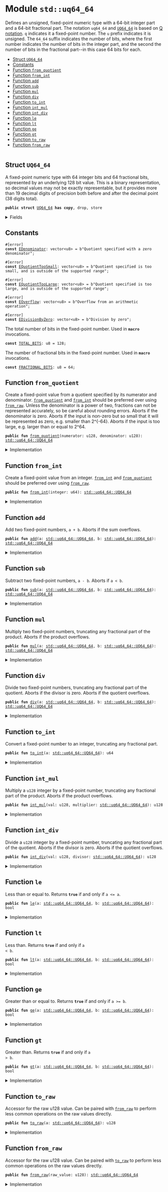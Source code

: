 
<a name="std_uq64_64"></a>

# Module `std::uq64_64`

Defines an unsigned, fixed-point numeric type with a 64-bit integer part and a 64-bit fractional
part. The notation <code>uq64_64</code> and <code><a href="../../dependencies/std/uq64_64.md#std_uq64_64_UQ64_64">UQ64_64</a></code> is based on
[Q notation](https://en.wikipedia.org/wiki/Q_(number_format)). <code>q</code> indicates it a fixed-point
number. The <code>u</code> prefix indicates it is unsigned. The <code>64_64</code> suffix indicates the number of
bits, where the first number indicates the number of bits in the integer part, and the second
the number of bits in the fractional part--in this case 64 bits for each.


-  [Struct `UQ64_64`](#std_uq64_64_UQ64_64)
-  [Constants](#@Constants_0)
-  [Function `from_quotient`](#std_uq64_64_from_quotient)
-  [Function `from_int`](#std_uq64_64_from_int)
-  [Function `add`](#std_uq64_64_add)
-  [Function `sub`](#std_uq64_64_sub)
-  [Function `mul`](#std_uq64_64_mul)
-  [Function `div`](#std_uq64_64_div)
-  [Function `to_int`](#std_uq64_64_to_int)
-  [Function `int_mul`](#std_uq64_64_int_mul)
-  [Function `int_div`](#std_uq64_64_int_div)
-  [Function `le`](#std_uq64_64_le)
-  [Function `lt`](#std_uq64_64_lt)
-  [Function `ge`](#std_uq64_64_ge)
-  [Function `gt`](#std_uq64_64_gt)
-  [Function `to_raw`](#std_uq64_64_to_raw)
-  [Function `from_raw`](#std_uq64_64_from_raw)


<pre><code></code></pre>



<a name="std_uq64_64_UQ64_64"></a>

## Struct `UQ64_64`

A fixed-point numeric type with 64 integer bits and 64 fractional bits, represented by an
underlying 128 bit value. This is a binary representation, so decimal values may not be exactly
representable, but it provides more than 19 decimal digits of precision both before and after
the decimal point (38 digits total).


<pre><code><b>public</b> <b>struct</b> <a href="../../dependencies/std/uq64_64.md#std_uq64_64_UQ64_64">UQ64_64</a> <b>has</b> <b>copy</b>, drop, store
</code></pre>



<details>
<summary>Fields</summary>


<dl>
<dt>
<code>0: u128</code>
</dt>
<dd>
</dd>
</dl>


</details>

<a name="@Constants_0"></a>

## Constants


<a name="std_uq64_64_EDenominator"></a>



<pre><code>#[error]
<b>const</b> <a href="../../dependencies/std/uq64_64.md#std_uq64_64_EDenominator">EDenominator</a>: vector&lt;u8&gt; = b"Quotient specified with a zero denominator";
</code></pre>



<a name="std_uq64_64_EQuotientTooSmall"></a>



<pre><code>#[error]
<b>const</b> <a href="../../dependencies/std/uq64_64.md#std_uq64_64_EQuotientTooSmall">EQuotientTooSmall</a>: vector&lt;u8&gt; = b"Quotient specified is too small, and is outside of the supported range";
</code></pre>



<a name="std_uq64_64_EQuotientTooLarge"></a>



<pre><code>#[error]
<b>const</b> <a href="../../dependencies/std/uq64_64.md#std_uq64_64_EQuotientTooLarge">EQuotientTooLarge</a>: vector&lt;u8&gt; = b"Quotient specified is too large, and is outside of the supported range";
</code></pre>



<a name="std_uq64_64_EOverflow"></a>



<pre><code>#[error]
<b>const</b> <a href="../../dependencies/std/uq64_64.md#std_uq64_64_EOverflow">EOverflow</a>: vector&lt;u8&gt; = b"Overflow from an arithmetic operation";
</code></pre>



<a name="std_uq64_64_EDivisionByZero"></a>



<pre><code>#[error]
<b>const</b> <a href="../../dependencies/std/uq64_64.md#std_uq64_64_EDivisionByZero">EDivisionByZero</a>: vector&lt;u8&gt; = b"Division by zero";
</code></pre>



<a name="std_uq64_64_TOTAL_BITS"></a>

The total number of bits in the fixed-point number. Used in <code><b>macro</b></code> invocations.


<pre><code><b>const</b> <a href="../../dependencies/std/uq64_64.md#std_uq64_64_TOTAL_BITS">TOTAL_BITS</a>: u8 = 128;
</code></pre>



<a name="std_uq64_64_FRACTIONAL_BITS"></a>

The number of fractional bits in the fixed-point number. Used in <code><b>macro</b></code> invocations.


<pre><code><b>const</b> <a href="../../dependencies/std/uq64_64.md#std_uq64_64_FRACTIONAL_BITS">FRACTIONAL_BITS</a>: u8 = 64;
</code></pre>



<a name="std_uq64_64_from_quotient"></a>

## Function `from_quotient`

Create a fixed-point value from a quotient specified by its numerator and denominator.
<code><a href="../../dependencies/std/uq64_64.md#std_uq64_64_from_quotient">from_quotient</a></code> and <code><a href="../../dependencies/std/uq64_64.md#std_uq64_64_from_int">from_int</a></code> should be preferred over using <code><a href="../../dependencies/std/uq64_64.md#std_uq64_64_from_raw">from_raw</a></code>.
Unless the denominator is a power of two, fractions can not be represented accurately,
so be careful about rounding errors.
Aborts if the denominator is zero.
Aborts if the input is non-zero but so small that it will be represented as zero, e.g. smaller
than 2^{-64}.
Aborts if the input is too large, e.g. larger than or equal to 2^64.


<pre><code><b>public</b> <b>fun</b> <a href="../../dependencies/std/uq64_64.md#std_uq64_64_from_quotient">from_quotient</a>(numerator: u128, denominator: u128): <a href="../../dependencies/std/uq64_64.md#std_uq64_64_UQ64_64">std::uq64_64::UQ64_64</a>
</code></pre>



<details>
<summary>Implementation</summary>


<pre><code><b>public</b> <b>fun</b> <a href="../../dependencies/std/uq64_64.md#std_uq64_64_from_quotient">from_quotient</a>(numerator: u128, denominator: u128): <a href="../../dependencies/std/uq64_64.md#std_uq64_64_UQ64_64">UQ64_64</a> {
    <a href="../../dependencies/std/uq64_64.md#std_uq64_64_UQ64_64">UQ64_64</a>(
        <a href="../../dependencies/std/macros.md#std_macros_uq_from_quotient">std::macros::uq_from_quotient</a>!&lt;u128, u256&gt;(
            numerator,
            denominator,
            <a href="../../dependencies/std/u128.md#std_u128_max_value">std::u128::max_value</a>!(),
            <a href="../../dependencies/std/uq64_64.md#std_uq64_64_TOTAL_BITS">TOTAL_BITS</a>,
            <a href="../../dependencies/std/uq64_64.md#std_uq64_64_FRACTIONAL_BITS">FRACTIONAL_BITS</a>,
            <b>abort</b> <a href="../../dependencies/std/uq64_64.md#std_uq64_64_EDenominator">EDenominator</a>,
            <b>abort</b> <a href="../../dependencies/std/uq64_64.md#std_uq64_64_EQuotientTooSmall">EQuotientTooSmall</a>,
            <b>abort</b> <a href="../../dependencies/std/uq64_64.md#std_uq64_64_EQuotientTooLarge">EQuotientTooLarge</a>,
        ),
    )
}
</code></pre>



</details>

<a name="std_uq64_64_from_int"></a>

## Function `from_int`

Create a fixed-point value from an integer.
<code><a href="../../dependencies/std/uq64_64.md#std_uq64_64_from_int">from_int</a></code> and <code><a href="../../dependencies/std/uq64_64.md#std_uq64_64_from_quotient">from_quotient</a></code> should be preferred over using <code><a href="../../dependencies/std/uq64_64.md#std_uq64_64_from_raw">from_raw</a></code>.


<pre><code><b>public</b> <b>fun</b> <a href="../../dependencies/std/uq64_64.md#std_uq64_64_from_int">from_int</a>(integer: u64): <a href="../../dependencies/std/uq64_64.md#std_uq64_64_UQ64_64">std::uq64_64::UQ64_64</a>
</code></pre>



<details>
<summary>Implementation</summary>


<pre><code><b>public</b> <b>fun</b> <a href="../../dependencies/std/uq64_64.md#std_uq64_64_from_int">from_int</a>(integer: u64): <a href="../../dependencies/std/uq64_64.md#std_uq64_64_UQ64_64">UQ64_64</a> {
    <a href="../../dependencies/std/uq64_64.md#std_uq64_64_UQ64_64">UQ64_64</a>(<a href="../../dependencies/std/macros.md#std_macros_uq_from_int">std::macros::uq_from_int</a>!(integer, <a href="../../dependencies/std/uq64_64.md#std_uq64_64_FRACTIONAL_BITS">FRACTIONAL_BITS</a>))
}
</code></pre>



</details>

<a name="std_uq64_64_add"></a>

## Function `add`

Add two fixed-point numbers, <code>a + b</code>.
Aborts if the sum overflows.


<pre><code><b>public</b> <b>fun</b> <a href="../../dependencies/std/uq64_64.md#std_uq64_64_add">add</a>(a: <a href="../../dependencies/std/uq64_64.md#std_uq64_64_UQ64_64">std::uq64_64::UQ64_64</a>, b: <a href="../../dependencies/std/uq64_64.md#std_uq64_64_UQ64_64">std::uq64_64::UQ64_64</a>): <a href="../../dependencies/std/uq64_64.md#std_uq64_64_UQ64_64">std::uq64_64::UQ64_64</a>
</code></pre>



<details>
<summary>Implementation</summary>


<pre><code><b>public</b> <b>fun</b> <a href="../../dependencies/std/uq64_64.md#std_uq64_64_add">add</a>(a: <a href="../../dependencies/std/uq64_64.md#std_uq64_64_UQ64_64">UQ64_64</a>, b: <a href="../../dependencies/std/uq64_64.md#std_uq64_64_UQ64_64">UQ64_64</a>): <a href="../../dependencies/std/uq64_64.md#std_uq64_64_UQ64_64">UQ64_64</a> {
    <a href="../../dependencies/std/uq64_64.md#std_uq64_64_UQ64_64">UQ64_64</a>(<a href="../../dependencies/std/macros.md#std_macros_uq_add">std::macros::uq_add</a>!&lt;u128, u256&gt;(a.0, b.0, <a href="../../dependencies/std/u128.md#std_u128_max_value">std::u128::max_value</a>!(), <b>abort</b> <a href="../../dependencies/std/uq64_64.md#std_uq64_64_EOverflow">EOverflow</a>))
}
</code></pre>



</details>

<a name="std_uq64_64_sub"></a>

## Function `sub`

Subtract two fixed-point numbers, <code>a - b</code>.
Aborts if <code>a &lt; b</code>.


<pre><code><b>public</b> <b>fun</b> <a href="../../dependencies/std/uq64_64.md#std_uq64_64_sub">sub</a>(a: <a href="../../dependencies/std/uq64_64.md#std_uq64_64_UQ64_64">std::uq64_64::UQ64_64</a>, b: <a href="../../dependencies/std/uq64_64.md#std_uq64_64_UQ64_64">std::uq64_64::UQ64_64</a>): <a href="../../dependencies/std/uq64_64.md#std_uq64_64_UQ64_64">std::uq64_64::UQ64_64</a>
</code></pre>



<details>
<summary>Implementation</summary>


<pre><code><b>public</b> <b>fun</b> <a href="../../dependencies/std/uq64_64.md#std_uq64_64_sub">sub</a>(a: <a href="../../dependencies/std/uq64_64.md#std_uq64_64_UQ64_64">UQ64_64</a>, b: <a href="../../dependencies/std/uq64_64.md#std_uq64_64_UQ64_64">UQ64_64</a>): <a href="../../dependencies/std/uq64_64.md#std_uq64_64_UQ64_64">UQ64_64</a> {
    <a href="../../dependencies/std/uq64_64.md#std_uq64_64_UQ64_64">UQ64_64</a>(<a href="../../dependencies/std/macros.md#std_macros_uq_sub">std::macros::uq_sub</a>!(a.0, b.0, <b>abort</b> <a href="../../dependencies/std/uq64_64.md#std_uq64_64_EOverflow">EOverflow</a>))
}
</code></pre>



</details>

<a name="std_uq64_64_mul"></a>

## Function `mul`

Multiply two fixed-point numbers, truncating any fractional part of the product.
Aborts if the product overflows.


<pre><code><b>public</b> <b>fun</b> <a href="../../dependencies/std/uq64_64.md#std_uq64_64_mul">mul</a>(a: <a href="../../dependencies/std/uq64_64.md#std_uq64_64_UQ64_64">std::uq64_64::UQ64_64</a>, b: <a href="../../dependencies/std/uq64_64.md#std_uq64_64_UQ64_64">std::uq64_64::UQ64_64</a>): <a href="../../dependencies/std/uq64_64.md#std_uq64_64_UQ64_64">std::uq64_64::UQ64_64</a>
</code></pre>



<details>
<summary>Implementation</summary>


<pre><code><b>public</b> <b>fun</b> <a href="../../dependencies/std/uq64_64.md#std_uq64_64_mul">mul</a>(a: <a href="../../dependencies/std/uq64_64.md#std_uq64_64_UQ64_64">UQ64_64</a>, b: <a href="../../dependencies/std/uq64_64.md#std_uq64_64_UQ64_64">UQ64_64</a>): <a href="../../dependencies/std/uq64_64.md#std_uq64_64_UQ64_64">UQ64_64</a> {
    <a href="../../dependencies/std/uq64_64.md#std_uq64_64_UQ64_64">UQ64_64</a>(<a href="../../dependencies/std/uq64_64.md#std_uq64_64_int_mul">int_mul</a>(a.0, b))
}
</code></pre>



</details>

<a name="std_uq64_64_div"></a>

## Function `div`

Divide two fixed-point numbers, truncating any fractional part of the quotient.
Aborts if the divisor is zero.
Aborts if the quotient overflows.


<pre><code><b>public</b> <b>fun</b> <a href="../../dependencies/std/uq64_64.md#std_uq64_64_div">div</a>(a: <a href="../../dependencies/std/uq64_64.md#std_uq64_64_UQ64_64">std::uq64_64::UQ64_64</a>, b: <a href="../../dependencies/std/uq64_64.md#std_uq64_64_UQ64_64">std::uq64_64::UQ64_64</a>): <a href="../../dependencies/std/uq64_64.md#std_uq64_64_UQ64_64">std::uq64_64::UQ64_64</a>
</code></pre>



<details>
<summary>Implementation</summary>


<pre><code><b>public</b> <b>fun</b> <a href="../../dependencies/std/uq64_64.md#std_uq64_64_div">div</a>(a: <a href="../../dependencies/std/uq64_64.md#std_uq64_64_UQ64_64">UQ64_64</a>, b: <a href="../../dependencies/std/uq64_64.md#std_uq64_64_UQ64_64">UQ64_64</a>): <a href="../../dependencies/std/uq64_64.md#std_uq64_64_UQ64_64">UQ64_64</a> {
    <a href="../../dependencies/std/uq64_64.md#std_uq64_64_UQ64_64">UQ64_64</a>(<a href="../../dependencies/std/uq64_64.md#std_uq64_64_int_div">int_div</a>(a.0, b))
}
</code></pre>



</details>

<a name="std_uq64_64_to_int"></a>

## Function `to_int`

Convert a fixed-point number to an integer, truncating any fractional part.


<pre><code><b>public</b> <b>fun</b> <a href="../../dependencies/std/uq64_64.md#std_uq64_64_to_int">to_int</a>(a: <a href="../../dependencies/std/uq64_64.md#std_uq64_64_UQ64_64">std::uq64_64::UQ64_64</a>): u64
</code></pre>



<details>
<summary>Implementation</summary>


<pre><code><b>public</b> <b>fun</b> <a href="../../dependencies/std/uq64_64.md#std_uq64_64_to_int">to_int</a>(a: <a href="../../dependencies/std/uq64_64.md#std_uq64_64_UQ64_64">UQ64_64</a>): u64 {
    <a href="../../dependencies/std/macros.md#std_macros_uq_to_int">std::macros::uq_to_int</a>!(a.0, <a href="../../dependencies/std/uq64_64.md#std_uq64_64_FRACTIONAL_BITS">FRACTIONAL_BITS</a>)
}
</code></pre>



</details>

<a name="std_uq64_64_int_mul"></a>

## Function `int_mul`

Multiply a <code>u128</code> integer by a fixed-point number, truncating any fractional part of the product.
Aborts if the product overflows.


<pre><code><b>public</b> <b>fun</b> <a href="../../dependencies/std/uq64_64.md#std_uq64_64_int_mul">int_mul</a>(val: u128, multiplier: <a href="../../dependencies/std/uq64_64.md#std_uq64_64_UQ64_64">std::uq64_64::UQ64_64</a>): u128
</code></pre>



<details>
<summary>Implementation</summary>


<pre><code><b>public</b> <b>fun</b> <a href="../../dependencies/std/uq64_64.md#std_uq64_64_int_mul">int_mul</a>(val: u128, multiplier: <a href="../../dependencies/std/uq64_64.md#std_uq64_64_UQ64_64">UQ64_64</a>): u128 {
    <a href="../../dependencies/std/macros.md#std_macros_uq_int_mul">std::macros::uq_int_mul</a>!&lt;u128, u256&gt;(
        val,
        multiplier.0,
        <a href="../../dependencies/std/u128.md#std_u128_max_value">std::u128::max_value</a>!(),
        <a href="../../dependencies/std/uq64_64.md#std_uq64_64_FRACTIONAL_BITS">FRACTIONAL_BITS</a>,
        <b>abort</b> <a href="../../dependencies/std/uq64_64.md#std_uq64_64_EOverflow">EOverflow</a>,
    )
}
</code></pre>



</details>

<a name="std_uq64_64_int_div"></a>

## Function `int_div`

Divide a <code>u128</code> integer by a fixed-point number, truncating any fractional part of the quotient.
Aborts if the divisor is zero.
Aborts if the quotient overflows.


<pre><code><b>public</b> <b>fun</b> <a href="../../dependencies/std/uq64_64.md#std_uq64_64_int_div">int_div</a>(val: u128, divisor: <a href="../../dependencies/std/uq64_64.md#std_uq64_64_UQ64_64">std::uq64_64::UQ64_64</a>): u128
</code></pre>



<details>
<summary>Implementation</summary>


<pre><code><b>public</b> <b>fun</b> <a href="../../dependencies/std/uq64_64.md#std_uq64_64_int_div">int_div</a>(val: u128, divisor: <a href="../../dependencies/std/uq64_64.md#std_uq64_64_UQ64_64">UQ64_64</a>): u128 {
    <a href="../../dependencies/std/macros.md#std_macros_uq_int_div">std::macros::uq_int_div</a>!&lt;u128, u256&gt;(
        val,
        divisor.0,
        <a href="../../dependencies/std/u128.md#std_u128_max_value">std::u128::max_value</a>!(),
        <a href="../../dependencies/std/uq64_64.md#std_uq64_64_FRACTIONAL_BITS">FRACTIONAL_BITS</a>,
        <b>abort</b> <a href="../../dependencies/std/uq64_64.md#std_uq64_64_EDivisionByZero">EDivisionByZero</a>,
        <b>abort</b> <a href="../../dependencies/std/uq64_64.md#std_uq64_64_EOverflow">EOverflow</a>,
    )
}
</code></pre>



</details>

<a name="std_uq64_64_le"></a>

## Function `le`

Less than or equal to. Returns <code><b>true</b></code> if and only if <code>a &lt;= a</code>.


<pre><code><b>public</b> <b>fun</b> <a href="../../dependencies/std/uq64_64.md#std_uq64_64_le">le</a>(a: <a href="../../dependencies/std/uq64_64.md#std_uq64_64_UQ64_64">std::uq64_64::UQ64_64</a>, b: <a href="../../dependencies/std/uq64_64.md#std_uq64_64_UQ64_64">std::uq64_64::UQ64_64</a>): bool
</code></pre>



<details>
<summary>Implementation</summary>


<pre><code><b>public</b> <b>fun</b> <a href="../../dependencies/std/uq64_64.md#std_uq64_64_le">le</a>(a: <a href="../../dependencies/std/uq64_64.md#std_uq64_64_UQ64_64">UQ64_64</a>, b: <a href="../../dependencies/std/uq64_64.md#std_uq64_64_UQ64_64">UQ64_64</a>): bool {
    a.0 &lt;= b.0
}
</code></pre>



</details>

<a name="std_uq64_64_lt"></a>

## Function `lt`

Less than. Returns <code><b>true</b></code> if and only if <code>a &lt; b</code>.


<pre><code><b>public</b> <b>fun</b> <a href="../../dependencies/std/uq64_64.md#std_uq64_64_lt">lt</a>(a: <a href="../../dependencies/std/uq64_64.md#std_uq64_64_UQ64_64">std::uq64_64::UQ64_64</a>, b: <a href="../../dependencies/std/uq64_64.md#std_uq64_64_UQ64_64">std::uq64_64::UQ64_64</a>): bool
</code></pre>



<details>
<summary>Implementation</summary>


<pre><code><b>public</b> <b>fun</b> <a href="../../dependencies/std/uq64_64.md#std_uq64_64_lt">lt</a>(a: <a href="../../dependencies/std/uq64_64.md#std_uq64_64_UQ64_64">UQ64_64</a>, b: <a href="../../dependencies/std/uq64_64.md#std_uq64_64_UQ64_64">UQ64_64</a>): bool {
    a.0 &lt; b.0
}
</code></pre>



</details>

<a name="std_uq64_64_ge"></a>

## Function `ge`

Greater than or equal to. Returns <code><b>true</b></code> if and only if <code>a &gt;= b</code>.


<pre><code><b>public</b> <b>fun</b> <a href="../../dependencies/std/uq64_64.md#std_uq64_64_ge">ge</a>(a: <a href="../../dependencies/std/uq64_64.md#std_uq64_64_UQ64_64">std::uq64_64::UQ64_64</a>, b: <a href="../../dependencies/std/uq64_64.md#std_uq64_64_UQ64_64">std::uq64_64::UQ64_64</a>): bool
</code></pre>



<details>
<summary>Implementation</summary>


<pre><code><b>public</b> <b>fun</b> <a href="../../dependencies/std/uq64_64.md#std_uq64_64_ge">ge</a>(a: <a href="../../dependencies/std/uq64_64.md#std_uq64_64_UQ64_64">UQ64_64</a>, b: <a href="../../dependencies/std/uq64_64.md#std_uq64_64_UQ64_64">UQ64_64</a>): bool {
    a.0 &gt;= b.0
}
</code></pre>



</details>

<a name="std_uq64_64_gt"></a>

## Function `gt`

Greater than. Returns <code><b>true</b></code> if and only if <code>a &gt; b</code>.


<pre><code><b>public</b> <b>fun</b> <a href="../../dependencies/std/uq64_64.md#std_uq64_64_gt">gt</a>(a: <a href="../../dependencies/std/uq64_64.md#std_uq64_64_UQ64_64">std::uq64_64::UQ64_64</a>, b: <a href="../../dependencies/std/uq64_64.md#std_uq64_64_UQ64_64">std::uq64_64::UQ64_64</a>): bool
</code></pre>



<details>
<summary>Implementation</summary>


<pre><code><b>public</b> <b>fun</b> <a href="../../dependencies/std/uq64_64.md#std_uq64_64_gt">gt</a>(a: <a href="../../dependencies/std/uq64_64.md#std_uq64_64_UQ64_64">UQ64_64</a>, b: <a href="../../dependencies/std/uq64_64.md#std_uq64_64_UQ64_64">UQ64_64</a>): bool {
    a.0 &gt; b.0
}
</code></pre>



</details>

<a name="std_uq64_64_to_raw"></a>

## Function `to_raw`

Accessor for the raw u128 value. Can be paired with <code><a href="../../dependencies/std/uq64_64.md#std_uq64_64_from_raw">from_raw</a></code> to perform less common operations
on the raw values directly.


<pre><code><b>public</b> <b>fun</b> <a href="../../dependencies/std/uq64_64.md#std_uq64_64_to_raw">to_raw</a>(a: <a href="../../dependencies/std/uq64_64.md#std_uq64_64_UQ64_64">std::uq64_64::UQ64_64</a>): u128
</code></pre>



<details>
<summary>Implementation</summary>


<pre><code><b>public</b> <b>fun</b> <a href="../../dependencies/std/uq64_64.md#std_uq64_64_to_raw">to_raw</a>(a: <a href="../../dependencies/std/uq64_64.md#std_uq64_64_UQ64_64">UQ64_64</a>): u128 {
    a.0
}
</code></pre>



</details>

<a name="std_uq64_64_from_raw"></a>

## Function `from_raw`

Accessor for the raw u128 value. Can be paired with <code><a href="../../dependencies/std/uq64_64.md#std_uq64_64_to_raw">to_raw</a></code> to perform less common operations
on the raw values directly.


<pre><code><b>public</b> <b>fun</b> <a href="../../dependencies/std/uq64_64.md#std_uq64_64_from_raw">from_raw</a>(raw_value: u128): <a href="../../dependencies/std/uq64_64.md#std_uq64_64_UQ64_64">std::uq64_64::UQ64_64</a>
</code></pre>



<details>
<summary>Implementation</summary>


<pre><code><b>public</b> <b>fun</b> <a href="../../dependencies/std/uq64_64.md#std_uq64_64_from_raw">from_raw</a>(raw_value: u128): <a href="../../dependencies/std/uq64_64.md#std_uq64_64_UQ64_64">UQ64_64</a> {
    <a href="../../dependencies/std/uq64_64.md#std_uq64_64_UQ64_64">UQ64_64</a>(raw_value)
}
</code></pre>



</details>
